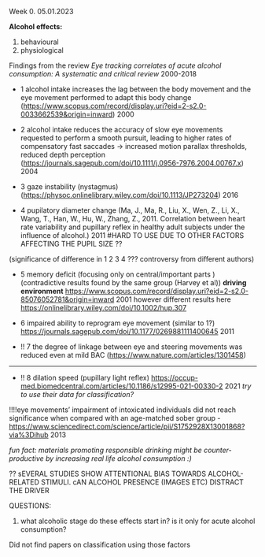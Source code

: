 Week 0. 05.01.2023


**Alcohol effects:**
1. behavioural
2. physiological






Findings from the review *Eye tracking correlates of acute alcohol consumption: A systematic and critical review* 2000-2018


- 1 alcohol intake increases the lag between the body movement and the eye movement 
performed to adapt this body change (https://www.scopus.com/record/display.uri?eid=2-s2.0-0033662539&origin=inward) 2000

- 2 alcohol intake reduces the accuracy of slow eye movements requested to perform a smooth pursuit, 
leading to higher rates of compensatory fast saccades -> increased motion parallax thresholds, reduced depth perception (https://journals.sagepub.com/doi/10.1111/j.0956-7976.2004.00767.x) 2004

- 3 gaze instability (nystagmus) (https://physoc.onlinelibrary.wiley.com/doi/10.1113/JP273204) 2016

- 4 pupilatory diameter change (Ma, J., Ma, R., Liu, X., Wen, Z., Li, X., Wang, T., Han, W., Hu, W., Zhang, Z., 2011.
Correlation between heart rate variability and pupillary reflex in healthy adult subjects under the influence of alcohol.) 2011
#HARD TO USE DUE TO OTHER FACTORS AFFECTING THE PUPIL SIZE ??

(significance of difference in 1 2 3 4 ??? controversy from different authors)

- 5 memory deficit (focusing only on central/important parts ) (contradictive results found by the same group (Harvey et al))
**driving environment** https://www.scopus.com/record/display.uri?eid=2-s2.0-85076052781&origin=inward 2001
however different results here https://onlinelibrary.wiley.com/doi/10.1002/hup.307

- 6 impaired ability to reprogram eye movement (similar to 1?) https://journals.sagepub.com/doi/10.1177/0269881111400645 2011

- !! 7 the degree of linkage between eye and steering movements was reduced even at mild BAC (https://www.nature.com/articles/1301458) 

---

- !! 8 dilation speed (pupillary light reflex) https://occup-med.biomedcentral.com/articles/10.1186/s12995-021-00330-2 2021
*try to use their data for classification?*

!!!!eye movements’ impairment of intoxicated individuals did not reach significance when
compared with an age-matched sober group - https://www.sciencedirect.com/science/article/pii/S1752928X13001868?via%3Dihub 2013

*fun fact: materials promoting responsible drinking might be counter-productive by increasing real life alcohol consumption :)*

?? sEVERAL STUDIES SHOW ATTENTIONAL BIAS TOWARDS ALCOHOL-RELATED STIMULI. cAN ALCOHOL PRESENCE (IMAGES ETC) DISTRACT THE DRIVER

QUESTIONS:
1. what alcoholic stage do these effects start in? is it only for acute alcohol consumption?



Did not find papers on classification using those factors



